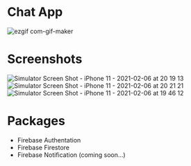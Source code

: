 # Chat App

 ![ezgif com-gif-maker](https://user-images.githubusercontent.com/41873800/107127028-74f4a180-68c4-11eb-8923-24073fb840ae.gif)

# Screenshots

![Simulator Screen Shot - iPhone 11 - 2021-02-06 at 20 19 13](https://user-images.githubusercontent.com/41873800/107126734-8fc61680-68c2-11eb-9fb4-5aa081bc1acb.png)
![Simulator Screen Shot - iPhone 11 - 2021-02-06 at 20 21 21](https://user-images.githubusercontent.com/41873800/107126735-8fc61680-68c2-11eb-980a-2d285d58344e.png)
![Simulator Screen Shot - iPhone 11 - 2021-02-06 at 19 46 12](https://user-images.githubusercontent.com/41873800/107126733-8f2d8000-68c2-11eb-8313-c2440feae4d5.png)


# Packages
  - Firebase Authentation
  - Firebase Firestore
  - Firebase Notification (coming soon...)
  


